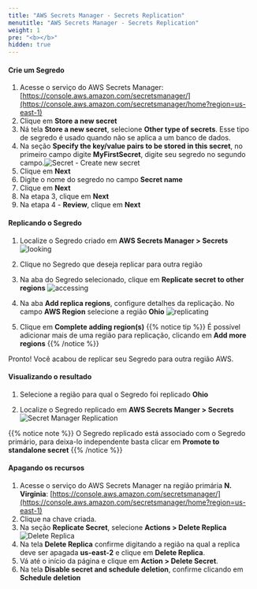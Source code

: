 ```yaml
---
title: "AWS Secrets Manager - Secrets Replication"
menutitle: "AWS Secrets Manager - Secrets Replication"
weight: 1
pre: "<b></b>"
hidden: true
---
```



#### Crie um Segredo
1. Acesse o serviço do AWS Secrets Manager: [https://console.aws.amazon.com/secretsmanager/](https://console.aws.amazon.com/secretsmanager/home?region=us-east-1)
2. Clique em **Store a new secret**
3. Ná tela **Store a new secret**, selecione **Other type of secrets**. Esse tipo de segredo é usado quando não se aplica a um banco de dados.
4. Na seção **Specify the key/value pairs to be stored in this secret**, no primeiro campo digite **MyFirstSecret**, digite seu segredo no segundo campo.![Secret - Create new secret](/images/secretmanager-create.png)
5. Clique em **Next**
6. Digite o nome do segredo no campo **Secret name**
7. Clique em **Next**
8. Na etapa 3, clique em **Next**
9.  Na etapa 4 - **Review**, clique em **Next**

#### Replicando o Segredo

1. Localize o Segredo criado em **AWS Secrets Manager > Secrets**
![looking](/images/secretmanager-looking.png)

2. Clique no Segredo que deseja replicar para outra região

3. Na aba do Segredo selecionado, clique em **Replicate secret to other regions**
![accessing](/images/secretmanager-accessing.png)

4. Na aba **Add replica regions**, configure detalhes da replicação. No campo **AWS Region** selecione a região **Ohio**
![replicating](/images/secretmanager-replicating.png)
5. Clique em **Complete adding region(s)** {{% notice tip %}}
É possível adicionar mais de uma região para replicação, clicando em **Add more regions**
{{% /notice %}}


Pronto! Você acabou de replicar seu Segredo para outra região AWS.

#### Visualizando o resultado

1. Selecione a região para qual o Segredo foi replicado **Ohio**

2. Localize o Segredo replicado em **AWS Secrets Manger > Secrets**
![Secret Manager Replication](/images/secretmanager-replication-result.png)



{{% notice note %}}
O Segredo replicado está associado com o Segredo primário, para deixa-lo independente basta clicar em **Promote to standalone secret**
{{% /notice %}}

#### Apagando os recursos
1. Acesse o serviço do AWS Secrets Manager na região primária **N. Virginia**: [https://console.aws.amazon.com/secretsmanager/](https://console.aws.amazon.com/secretsmanager/home?region=us-east-1)
2. Clique na chave criada. 
3. Na seção **Replicate Secret**, selecione **Actions > Delete Replica** ![Delete Replica](/images/secretmanager-deletereplica.png)
4. Na tela **Delete Replica** confirme digitando a região na qual a replica deve ser apagada **us-east-2** e clique em **Delete Replica**.
5. Vá até o início da página e clique em **Action > Delete Secret**. 
6. Na tela **Disable secret and schedule deletion**, confirme clicando em **Schedule deletion**





